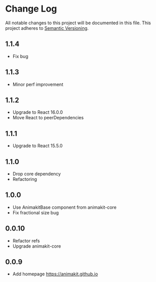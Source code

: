 # Change Log
All notable changes to this project will be documented in this file.
This project adheres to [Semantic Versioning](http://semver.org/).

## 1.1.4
* Fix bug

## 1.1.3
* Minor perf improvement

## 1.1.2
* Upgrade to React 16.0.0
* Move React to peerDependencies

## 1.1.1
* Upgrade to React 15.5.0

## 1.1.0
* Drop core dependency
* Refactoring

## 1.0.0
* Use AnimakitBase component from animakit-core
* Fix fractional size bug

## 0.0.10
* Refactor refs
* Upgrade animakit-core

## 0.0.9
* Add homepage https://animakit.github.io
